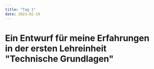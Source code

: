 ```yaml
---
title: "Tag 1"
date: 2023-02-19
---
```


# Ein Entwurf für meine Erfahrungen in der ersten Lehreinheit "Technische Grundlagen"
